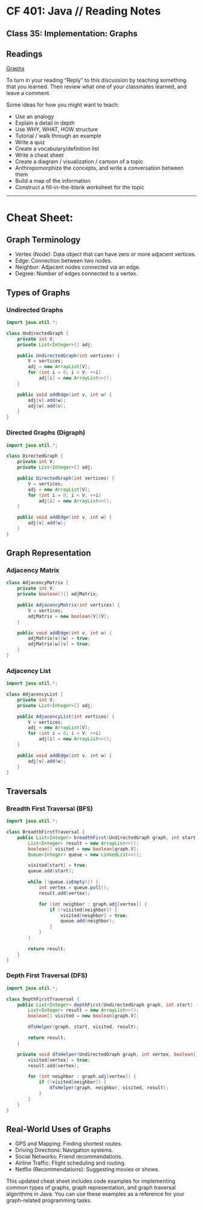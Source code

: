 # CF 401: Java // Reading Notes

## Class 35: Implementation: Graphs

## Readings

[Graphs](https://codefellows.github.io/common_curriculum/data_structures_and_algorithms/Code_401/class-35/resources/graphs.html)

To turn in your reading “Reply” to this discussion by teaching something that you learned. Then review what one of your classmates learned, and leave a comment.

Some ideas for how you might want to teach:

* Use an analogy
* Explain a detail in depth
* Use WHY, WHAT, HOW structure
* Tutorial / walk through an example
* Write a quiz
* Create a vocabulary/definition list
* Write a cheat sheet
* Create a diagram / visualization / cartoon of a topic
* Anthropomorphize the concepts, and write a conversation between them
* Build a map of the information
* Construct a fill-in-the-blank worksheet for the topic

______

# Cheat Sheet:

## Graph Terminology

* Vertex (Node): Data object that can have zero or more adjacent vertices.
* Edge: Connection between two nodes.
* Neighbor: Adjacent nodes connected via an edge.
* Degree: Number of edges connected to a vertex.

## Types of Graphs

### Undirected Graphs

```java
import java.util.*;

class UndirectedGraph {
    private int V;
    private List<Integer>[] adj;

    public UndirectedGraph(int vertices) {
        V = vertices;
        adj = new ArrayList[V];
        for (int i = 0; i < V; ++i)
            adj[i] = new ArrayList<>();
    }

    public void addEdge(int v, int w) {
        adj[v].add(w);
        adj[w].add(v);
    }
}
```

### Directed Graphs (Digraph)
```java
import java.util.*;

class DirectedGraph {
    private int V;
    private List<Integer>[] adj;

    public DirectedGraph(int vertices) {
        V = vertices;
        adj = new ArrayList[V];
        for (int i = 0; i < V; ++i)
            adj[i] = new ArrayList<>();
    }

    public void addEdge(int v, int w) {
        adj[v].add(w);
    }
}
```

## Graph Representation

### Adjacency Matrix
```java
class AdjacencyMatrix {
    private int V;
    private boolean[][] adjMatrix;

    public AdjacencyMatrix(int vertices) {
        V = vertices;
        adjMatrix = new boolean[V][V];
    }

    public void addEdge(int v, int w) {
        adjMatrix[v][w] = true;
        adjMatrix[w][v] = true;
    }
}
```

### Adjacency List
```java
import java.util.*;

class AdjacencyList {
    private int V;
    private List<Integer>[] adj;

    public AdjacencyList(int vertices) {
        V = vertices;
        adj = new ArrayList[V];
        for (int i = 0; i < V; ++i)
            adj[i] = new ArrayList<>();
    }

    public void addEdge(int v, int w) {
        adj[v].add(w);
    }
}
```

## Traversals

### Breadth First Traversal (BFS)
```java
import java.util.*;

class BreadthFirstTraversal {
    public List<Integer> breadthFirst(UndirectedGraph graph, int start) {
        List<Integer> result = new ArrayList<>();
        boolean[] visited = new boolean[graph.V];
        Queue<Integer> queue = new LinkedList<>();

        visited[start] = true;
        queue.add(start);

        while (!queue.isEmpty()) {
            int vertex = queue.poll();
            result.add(vertex);

            for (int neighbor : graph.adj[vertex]) {
                if (!visited[neighbor]) {
                    visited[neighbor] = true;
                    queue.add(neighbor);
                }
            }
        }

        return result;
    }
}
```

### Depth First Traversal (DFS)
```java
import java.util.*;

class DepthFirstTraversal {
    public List<Integer> depthFirst(UndirectedGraph graph, int start) {
        List<Integer> result = new ArrayList<>();
        boolean[] visited = new boolean[graph.V];

        dfsHelper(graph, start, visited, result);

        return result;
    }

    private void dfsHelper(UndirectedGraph graph, int vertex, boolean[] visited, List<Integer> result) {
        visited[vertex] = true;
        result.add(vertex);

        for (int neighbor : graph.adj[vertex]) {
            if (!visited[neighbor]) {
                dfsHelper(graph, neighbor, visited, result);
            }
        }
    }
}
```

## Real-World Uses of Graphs

* GPS and Mapping: Finding shortest routes.
* Driving Directions: Navigation systems.
* Social Networks: Friend recommendations.
* Airline Traffic: Flight scheduling and routing.
* Netflix (Recommendations): Suggesting movies or shows.

This updated cheat sheet includes code examples for implementing common types of graphs, graph representation, and graph traversal algorithms in Java. You can use these examples as a reference for your graph-related programming tasks.
